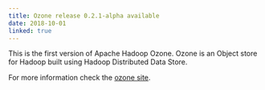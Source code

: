 ```yaml
---
title: Ozone release 0.2.1-alpha available
date: 2018-10-01
linked: true
---
```

<!---
  Licensed under the Apache License, Version 2.0 (the "License");
  you may not use this file except in compliance with the License.
  You may obtain a copy of the License at

   http://www.apache.org/licenses/LICENSE-2.0

  Unless required by applicable law or agreed to in writing, software
  distributed under the License is distributed on an "AS IS" BASIS,
  WITHOUT WARRANTIES OR CONDITIONS OF ANY KIND, either express or implied.
  See the License for the specific language governing permissions and
  limitations under the License. See accompanying LICENSE file.
-->

This is the first version of Apache Hadoop Ozone. Ozone is an Object store for Hadoop built 
using Hadoop Distributed Data Store.

For more information check the [ozone site](https://hadoop.apache.org/ozone/release/0.2.1-alpha/).

